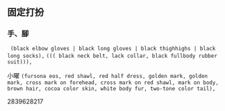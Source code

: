 ## 固定打扮

### 手、腳
` (black elbow gloves | black long gloves | black thighhighs | black long socks),`
`((( black neck belt, lack collar, black fullbody rubber suit))),`

小曜
`(fursona eos, red shawl, red half dress, golden mark, golden mark, cross mark on forehead, cross mark on red shawl, mark on body, brown hair, cocoa color skin, white body fur, two-tone color tail), `

2839628217
